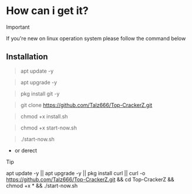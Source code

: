 # How can i get it?
> [!IMPORTANT]
> If you're new on linux operation system please follow the command below

## Installation

> apt update -y

> apt upgrade -y

> pkg install git -y

> git clone https://github.com/Talz666/Top-CrackerZ.git

> chmod +x install.sh

> chmod +x start-now.sh

> ./start-now.sh

- or derect

> [!TIP]
> apt update -y || apt upgrade -y || pkg install curl || curl -o https://github.com/Talz666/Top-CrackerZ.git && cd Top-CrackerZ && chmod +x * && ./start-now.sh
